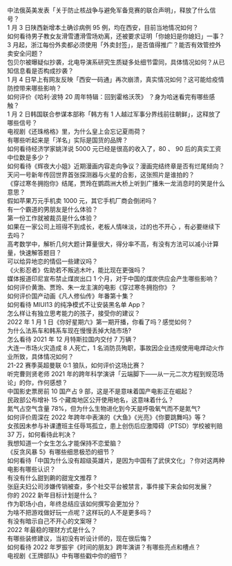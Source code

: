 中法俄英美发表「关于防止核战争与避免军备竞赛的联合声明」，释放了什么信号？  
1 月 3 日陕西新增本土确诊病例 95 例，均在西安，目前当地情况如何？  
如何看待男子教女友滑雪遭滑雪场劝离，还被要求证明「你媳妇是你媳妇」一事？  
3 月起，浙江每份外卖都必须使用「外卖封签」，是否值得推广？能否有效管控外卖安全问题？  
包贝尔被曝疑似抄袭，北电导演系研究生质疑多处细节雷同，具体情况如何？从已知信息看是否构成抄袭？  
1 月 4 日早上有网友反映「西安一码通」再次崩溃，真实情况如何？这可能给疫情防控带来哪些影响？  
如何评价《哈利·波特 20 周年特辑：回到霍格沃茨》 ？身为哈迷看完有哪些感触？  
1 月 2 日韩国联合参谋本部称「韩方有 1 人越过军事分界线前往朝鲜」，这释放了哪些信号？  
电视剧《还珠格格》里，为什么皇上会忘记夏雨荷？  
有哪些听起来是「洋名」实际是国货的品牌？  
如何看待经济学家姚洋说 5000 元已经是很高的收入了，80 、 90 后的真实工资中位数是多少？  
如何看待《辉夜大小姐》近期漫画内容走向争议？漫画完结终章是否有烂尾倾向？  
天问一号新年传回世界首张探测器与火星的合影，这张照片是谁拍的？  
《穿过寒冬拥抱你》结尾，贾玲在鹦鹉洲大桥上听到广播朱一龙消息时的笑是什么意思？  
假如苹果万元手机卖 1000 元，其它手机厂商会倒闭吗？  
有一个霸道的男朋友是什么体验？  
第一份工作就被裁员是什么体验？  
如果在一家公司上班得不到成长，老板人情味淡，过的也不开心 ，有必要继续下去吗？  
高考数学中，解析几何大题计算量很大，得分率不高，有没有方法可以减小计算量，快速解答题目？  
可以给异地恋的情侣一些建议吗？  
《火影忍者》佐助若不叛逃木叶，能比现在更强吗？  
媒体报道印尼宣布禁止煤炭出口 1 个月，对于中国的煤炭供应会产生哪些影响？  
如何评价黄渤、贾玲、朱一龙主演的电影《穿过寒冬拥抱你》？  
如何评价国产动画《凡人修仙传》年番第十集？  
如何看待 MIUI13 的纯净模式不让安装黑名单 App？  
怎么样让有独立思考能力的孩子，接受你的建议？  
2022 年 1 月 1 日《你好星期六》第一期开播，你看了吗？感觉如何？  
为什么法系车和韩系车现在慢慢丢掉大陆市场?  
怎么看待 2021 年 12 月特斯拉国内交付 7 万辆？  
大连一市场火灾造成 8 人死亡，1 名消防员殉职，事故因企业违规使用电焊动火作业所致，具体情况如何？  
21-22 赛季英超曼联 0:1 狼队，如何评价这场比赛？  
听完曹则贤老师 2021 年的跨年科学演讲「云端脚下——从一元二次方程到规范场论」的你，作何感想？  
中国影史票房前 10 国产占 9 部，这是不是意味着国产电影正在崛起？  
民政部公布增补 15 个藏南地区公开使用地名，这意味着什么？  
氮气占空气含量 78%，但为什么生物进化到今天是呼吸氧气而不是氮气?  
如何评价周深在 2022 年跨年中表演的《大鱼》《光亮》《你要跳舞吗》等？  
女孩因未参与补课遭班主任辱骂孤立，患上创伤后应激障碍（PTSD）学校被判赔 37 万，如何看待此判决？  
我想知道一个女生怎么才能保持不恋爱脑？  
《反贪风暴 5》有哪些细思极恐的细节？  
如何看待「中国为什么没有超级英雄片，是因为中国有了武侠文化」？你对这两种电影有哪些认识？  
有没有什么甜到齁的甜宠文推荐   ?  
张庭夫妇公司涉嫌传销被查，多个社交平台被禁言，事件接下来会如何发展？  
你的 2022 新年目标计划是什么？  
作为职场小白，年终总结应该如何撰写会更加分？  
为啥不把游戏做好玩一点呢？这样玩的人不是更多吗？  
有没有暗示自己不开心的文案呀？  
2022 年最稳的理财方式是什么？  
有哪些装修建议，当初没有听设计师的，现在很后悔？  
如何看待 2022 年罗振宇《时间的朋友》跨年演讲？有哪些亮点和槽点？  
电视剧《王牌部队》中有哪些戳中你的细节？  
